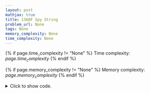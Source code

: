 ```yaml
---
layout: post
mathjax: true
title: 1360F Spy String
problem_url: None
tags: None
memory_complexity: None
time_complexity: None
---
```




{% if page.time_complexity != "None" %}
Time complexity: ${{ page.time_complexity }}$
{% endif %}

{% if page.memory_complexity != "None" %}
Memory complexity: ${{ page.memory_complexity }}$
{% endif %}

<details>
<summary>
<p style="display:inline">Click to show code.</p>
</summary>
```cpp
{% raw %}
using namespace std;
using ll = long long;
using vi = vector<int>;
int const NMAX = 10;
int n, m, diff[NMAX];
string a[NMAX], ans;
bool backtrack(int i)
{
    if (i == m)
        return true;
    vector<bool> visited(26, false);
    for (int j = 0; j < n; ++j)
    {
        char c = a[j][i];
        bool ok = true;
        if (visited[c - 'a'])
            continue;
        visited[c - 'a'] = true;
        for (int k = 0; k < n; ++k)
        {
            diff[k] += (a[j][i] != a[k][i]);
            if (diff[k] > 1)
                ok = false;
        }
        ans[i] = c;
        if (ok and backtrack(i + 1))
            return true;
        ans[i] = ' ';
        for (int k = 0; k < n; ++k)
            diff[k] -= (a[j][i] != a[k][i]);
    }
    return false;
}
int main(void)
{
    int t;
    cin >> t;
    while (t--)
    {
        cin >> n >> m;
        ans.resize(m, ' ');
        fill(diff, diff + NMAX, 0);
        for (int i = 0; i < n; ++i)
            cin >> a[i];
        if (backtrack(0))
            cout << ans << endl;
        else
            cout << -1 << endl;
    }
    return 0;
}

{% endraw %}
```
</details>

